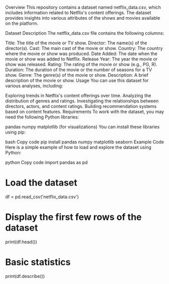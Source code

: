 Overview
This repository contains a dataset named netflix_data.csv, which includes information related to Netflix's content offerings. The dataset provides insights into various attributes of the shows and movies available on the platform.

Dataset Description
The netflix_data.csv file contains the following columns:

Title: The title of the movie or TV show.
Director: The name(s) of the director(s).
Cast: The main cast of the movie or show.
Country: The country where the movie or show was produced.
Date Added: The date when the movie or show was added to Netflix.
Release Year: The year the movie or show was released.
Rating: The rating of the movie or show (e.g., PG, R).
Duration: The duration of the movie or the number of seasons for a TV show.
Genre: The genre(s) of the movie or show.
Description: A brief description of the movie or show.
Usage
You can use this dataset for various analyses, including:

Exploring trends in Netflix's content offerings over time.
Analyzing the distribution of genres and ratings.
Investigating the relationships between directors, actors, and content ratings.
Building recommendation systems based on content features.
Requirements
To work with the dataset, you may need the following Python libraries:

pandas
numpy
matplotlib (for visualizations)
You can install these libraries using pip:

bash
Copy code
pip install pandas numpy matplotlib seaborn
Example Code
Here is a simple example of how to load and explore the dataset using Python:

python
Copy code
import pandas as pd

# Load the dataset
df = pd.read_csv('netflix_data.csv')

# Display the first few rows of the dataset
print(df.head())

# Basic statistics
print(df.describe())

